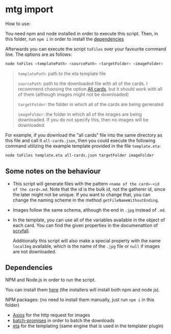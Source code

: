 # mtg import

How to use:

You need npm and node installed in order to execute this script.
Then, in this folder, run `npm i` in order to install the [dependencies](#dependencies)

Afterwards you can execute the script `toFiles` over your favourite command line.
The options are as follows:

```sh
node toFiles <templatePath> <sourcePath> <targetFolder> <imageFolder>
```

> `templatePath`: path to the eta template file
>
> `sourcePath`: path to the downloaded file with all of the cards.
>   I recommend choosing the option [All cards](https://scryfall.com/docs/api/bulk-data),
>   but it should work with all of them (although images might not be downloaded)
>
> `targetFolder`: the folder in which all of the cards are being generated
>
> `imageFolder`: the folder in which all of the images are being downloaded.
>   If you do not specify this, then no images will be downloaded.

For example, if you download the "all cards" file into the same directory as this file
and call it `all-cards.json`, then you could execute the following command utilizing the
example template provided in the file `template.eta`:

```sh
node toFiles template.eta all-cards.json targetFolder imageFolder
```

## Some notes on the behaviour

- This script will generate files with the pattern `<name of the card>-<id of the card>.md`.
Note that the id is the bulk id, not the gatherer id, since the later might not be unique.
If you want to change that, you can change the naming scheme in the method
`getFileNameWithoutEnding`.

- Images follow the same schema, although the end in `.jpg` instead of `.md`.

- In the template, you can use all of the variables available in the object of each card.
  You can find the given properties in the documenattion of [scryfall](https://scryfall.com/docs/api/cards).

  Additionally this script will also make a special property with the name `localImg` available,
  which is the name of the `.jpg` file or `null` if images are not downloaded.

## Dependencies

NPM and Node.js in order to run the script.

You can install them [here](https://nodejs.org/en/download/)
(the installers will install both npm and node js).

NPM packages: (no need to install them manually, just run `npm i` in this folder)

- [Axios](https://www.npmjs.com/package/axios) for the http request for images
- [batch-promises](https://www.npmjs.com/package/batch-promises) in order to batch the downloads
- [eta](https://eta.js.org/) for the templating (same engine that is used in the templater plugin)
